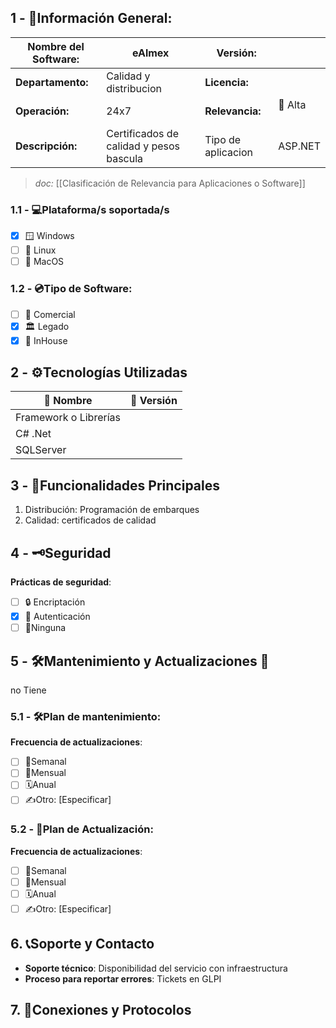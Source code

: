 ## **1 - 📓Información General:**

| **Nombre del Software:** | eAlmex                                  | **Versión:**       |                   |
| ------------------------ | --------------------------------------- | ------------------ | ----------------- |
| **Departamento:**        | Calidad y distribucion                  | **Licencia:**      |                   |
| **Operación:**           | 24x7                                    | **Relevancia:**    | 🔴 Alta  <br><br> |
| **Descripción:**         | Certificados de calidad y pesos bascula | Tipo de aplicacion | ASP.NET           |
> _doc:_ [[Clasificación de Relevancia para Aplicaciones o Software]]

### **1.1 - 💻Plataforma/s soportada/s**
- [x] 🪟 Windows 
- [ ] 🐧 Linux 
- [ ] 🍏 MacOS 

### **1.2 - 💿Tipo de Software:**
- [ ] 💼 Comercial 
- [x] 🏛️ Legado 
- [x] 🏢 InHouse 

## **2 - ⚙️Tecnologías Utilizadas**

| 📝 Nombre             | 🔢 Versión |
| --------------------- | ---------- |
| Framework o Librerías |            |
| C# .Net               |            |
| SQLServer             |            |


## **3 - 📃Funcionalidades Principales**
1. Distribución: Programación de embarques
2. Calidad: certificados de calidad
## 4 - 🗝️Seguridad
**Prácticas de seguridad**:
- [ ] 🔒 Encriptación
- [x] 🔑 Autenticación 
- [ ] 🚫Ninguna 
## **5 - 🛠️Mantenimiento y Actualizaciones 🔁**
no Tiene
### **5.1 - 🛠️Plan de mantenimiento:** 
**Frecuencia de actualizaciones**:
- [ ] 🔄Semanal 
- [ ] 📅Mensual 
- [ ] 🗓️Anual 
- [ ] ✍️Otro: [Especificar] 
### **5.2 - 🔁Plan de Actualización:** 
**Frecuencia de actualizaciones**:
- [ ] 🔄Semanal 
- [ ] 📅Mensual 
- [ ] 🗓️Anual 
- [ ] ✍️Otro: [Especificar] 

## 6. 📞Soporte y Contacto
- **Soporte técnico**: Disponibilidad del servicio con infraestructura
- **Proceso para reportar errores**: Tickets en GLPI

## 7. 🛜Conexiones y Protocolos





